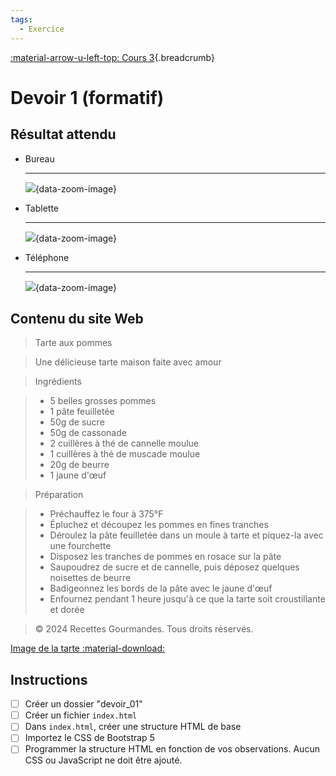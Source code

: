 ```yaml
---
tags:
  - Exercice
---
```


[:material-arrow-u-left-top: Cours 3](../cours03.md){.breadcrumb}

# Devoir 1 (formatif)

## Résultat attendu

<div class="grid cards" markdown>

- Bureau

    ---

    ![](../assets/images/MacBookPro-1725597084228.jpeg){data-zoom-image}

- Tablette

    ---

    ![](../assets/images/iPad-1725597084179.jpeg){data-zoom-image}

- Téléphone

    ---

    ![](../assets/images/iPhone12Pro-1725597084273.jpeg){data-zoom-image}

</div>

## Contenu du site Web

> Tarte aux pommes

> Une délicieuse tarte maison faite avec amour

> Ingrédients

> - 5 belles grosses pommes
> - 1 pâte feuilletée
> - 50g de sucre
> - 50g de cassonade
> - 2 cuillères à thé de cannelle moulue
> - 1 cuillères à thé de muscade moulue
> - 20g de beurre
> - 1 jaune d'œuf

> Préparation

> - Préchauffez le four à 375°F
> - Épluchez et découpez les pommes en fines tranches
> - Déroulez la pâte feuilletée dans un moule à tarte et piquez-la avec une fourchette
> - Disposez les tranches de pommes en rosace sur la pâte
> - Saupoudrez de sucre et de cannelle, puis déposez quelques noisettes de beurre
> - Badigeonnez les bords de la pâte avec le jaune d'œuf
> - Enfournez pendant 1 heure jusqu'à ce que la tarte soit croustillante et dorée

> © 2024 Recettes Gourmandes. Tous droits réservés.

[Image de la tarte :material-download:](../assets/images/tarte.jpg)

## Instructions

- [ ] Créer un dossier "devoir_01"
- [ ] Créer un fichier `index.html`
- [ ] Dans `index.html`, créer une structure HTML de base
- [ ] Importez le CSS de Bootstrap 5
- [ ] Programmer la structure HTML en fonction de vos observations. Aucun CSS ou JavaScript ne doit être ajouté.
